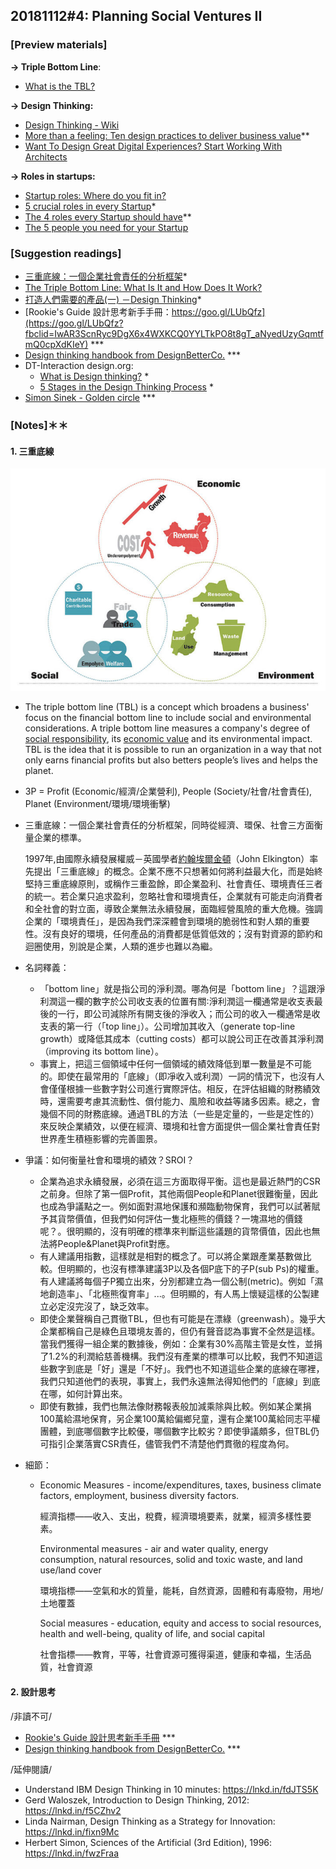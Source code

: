 ## 20181112\#4: Planning Social Ventures II

### [Preview materials]

**→ Triple Bottom Line**:

- [What is the TBL?](https://www.investopedia.com/terms/t/triple-bottom-line.asp)

**→ Design Thinking:**

- [Design Thinking - Wiki](https://en.wikipedia.org/wiki/Design_thinking)
- [More than a feeling: Ten design practices to deliver business value](https://www.mckinsey.com/business-functions/mckinsey-design/our-insights/more-than-a-feeling-ten-design-practices-to-deliver-business-value?cid=other-eml-alt-mip-mck-oth-1712)**
- [Want To Design Great Digital Experiences? Start Working With Architects](https://www.fastcompany.com/90158283/want-to-design-great-digital-experiences-start-working-with-architects)

**→ Roles in startups:**

- [Startup roles: Where do you fit in?](https://fi.co/insight/where-do-you-fit-in-a-founder-s-guide-to-startup-roles)
- [5 crucial roles in every Startup](https://brainhub.eu/blog/5-crucial-roles-in-every-tech-startup/)*
- [The 4 roles every Startup should have](https://www.entrepreneur.com/article/238883)**
- [The 5 people you need for your Startup](https://www.entrepreneur.com/article/273456)



### [Suggestion readings]

- [三重底線：一個企業社會責任的分析框架](https://read01.com/aAEa38D.html#.W-fmCOgzZPZ)*
- [The Triple Bottom Line: What Is It and How Does It Work?](http://www.ibrc.indiana.edu/ibr/2011/spring/article2.html)
- [打造人們需要的產品(一) －Design Thinking](https://medium.com/@Nathan_Lee/打造人們需要的產品-一-design-thinking-ac4d0d07328f)*
- [Rookie's Guide 設計思考新手手冊：https://goo.gl/LUbQfz](https://goo.gl/LUbQfz?fbclid=IwAR3ScnRyc9DgX6x4WXKCQ0YYLTkPO8t8gT_aNyedUzyGqmtfmQ0cpXdKIeY) ***
- [Design thinking handbook from DesignBetterCo.](https://www.designbetter.co/design-thinking/) ***
- DT-Interaction design.org: 
  - [What is Design thinking?](https://www.interaction-design.org/literature/topics/design-thinking) *
  - [5 Stages in the Design Thinking Process](https://www.interaction-design.org/literature/article/5-stages-in-the-design-thinking-process) *
- [Simon Sinek - Golden circle](https://www.ted.com/talks/simon_sinek_how_great_leaders_inspire_action) ***



### [Notes]＊＊

#### 1. 三重底線

![3edc994eb1ed08091dd088b51a66d526_hd](assets/3edc994eb1ed08091dd088b51a66d526_hd.jpg)

- The triple bottom line (TBL) is a concept which broadens a business' focus on the financial bottom line to include social and environmental considerations. A triple bottom line measures a company's degree of [social responsibility](https://www.investopedia.com/terms/s/socialresponsibility.asp), its [economic value](https://www.investopedia.com/terms/e/economic-value.asp) and its environmental impact. TBL is the idea that it is possible to run an organization in a way that not only earns financial profits but also betters people’s lives and helps the planet.

- 3P = Profit (Economic/經濟/企業營利), People (Society/社會/社會責任), Planet (Environment/環境/環境衝擊)

- 三重底線：一個企業社會責任的分析框架，同時從經濟、環保、社會三方面衡量企業的標準。

  1997年,由國際永續發展權威－英國學者[約翰埃爾金頓](http://wiki.mbalib.com/w/index.php?title=%E7%BA%A6%E7%BF%B0%C2%B7%E5%9F%83%E5%B0%94%E9%87%91%E9%A1%BF&action=edit)（John Elkington）率先提出「三重底線」的概念。企業不應不只想著如何將利益最大化，而是始終堅持三重底線原則，或稱作三重盈餘，即企業盈利、社會責任、環境責任三者的統一。若企業只追求盈利，忽略社會和環境責任，企業就有可能走向消費者和全社會的對立面，導致企業無法永續發展，面臨經營風險的重大危機。強調企業的「環境責任」，是因為我們深深體會到環境的脆弱性和對人類的重要性。沒有良好的環境，任何產品的消費都是低質低效的；沒有對資源的節約和迴圈使用，別說是企業，人類的進步也難以為繼。

- 名詞釋義：

  - 「bottom line」就是指公司的淨利潤。哪為何是「bottom line」？這跟淨利潤這一欄的數字於公司收支表的位置有關∶淨利潤這一欄通常是收支表最後的一行，即公司減除所有開支後的淨收入；而公司的收入一欄通常是收支表的第一行（「top line」）。公司增加其收入（generate top-line growth）或降低其成本（cutting costs）都可以說公司正在改善其淨利潤（improving its bottom line）。
  - 事實上，把這三個領域中任何一個領域的績效降低到單一數量是不可能的。即使在最常用的「底線」（即凈收入或利潤）一詞的情況下，也沒有人會僅僅根據一些數字對公司進行實際評估。相反，在評估組織的財務績效時，還需要考慮其流動性、償付能力、風險和收益等諸多因素。總之，會幾個不同的財務底線。通過TBL的方法（一些是定量的，一些是定性的）來反映企業績效，以便在經濟、環境和社會方面提供一個企業社會責任對世界產生積極影響的完善圖景。

- 爭議：如何衡量社會和環境的績效？SROI？

  - 企業為追求永續發展，必須在這三方面取得平衡。這也是最近熱門的CSR之前身。但除了第一個Profit，其他兩個People和Planet很難衡量，因此也成為爭議點之一。例如面對濕地保護和瀕臨動物保育，我們可以試著賦予其貨幣價值，但我們如何評估一隻北極熊的價錢？一塊濕地的價錢呢？。很明顯的，沒有明確的標準來判斷這些議題的貨幣價值，因此也無法將People&Planet與Profit對應。
  - 有人建議用指數，這樣就是相對的概念了。可以將企業跟產業基數做比較。但明顯的，也沒有標準建議3P以及各個P底下的子P(sub Ps)的權重。有人建議將每個子P獨立出來，分別都建立為一個公制(metric)。例如「濕地創造率」、「北極熊復育率」...。但明顯的，有人馬上懷疑這樣的公製建立必定沒完沒了，缺乏效率。
  - 即使企業聲稱自己貫徹TBL，但也有可能是在漂綠（greenwash）。幾乎大企業都稱自己是綠色且環境友善的，但仍有聲音認為事實不全然是這樣。當我們獲得一組企業的數據後，例如：企業有30%高階主管是女性，並捐了1.2%的利潤給慈善機構。我們沒有產業的標準可以比較，我們不知道這些數字到底是「好」還是「不好」。我們也不知道這些企業的底線在哪裡，我們只知道他們的表現，事實上，我們永遠無法得知他們的「底線」到底在哪，如何計算出來。
  - 即使有數據，我們也無法像財務報表般加減乘除與比較。例如某企業捐100萬給濕地保育，另企業100萬給偏鄉兒童，還有企業100萬給同志平權團體，到底哪個數字比較優，哪個數字比較劣？即使爭議頗多，但TBL仍可指引企業落實CSR責任，儘管我們不清楚他們貫徹的程度為何。

- 細節：

  - Economic Measures - income/expenditures, taxes, business climate factors, employment, business diversity factors.

    經濟指標——收入、支出，稅費，經濟環境要素，就業，經濟多樣性要素。

    Environmental measures - air and water quality, energy consumption, natural resources, solid and toxic waste, and land use/land cover

    環境指標——空氣和水的質量，能耗，自然資源，固體和有毒廢物，用地/土地覆蓋

    Social measures - education, equity and access to social resources, health and well-being, quality of life, and social capital

    社會指標——教育，平等，社會資源可獲得渠道，健康和幸福，生活品質，社會資源


#### 2. 設計思考

/非讀不可/

- [Rookie's Guide 設計思考新手手冊](https://goo.gl/LUbQfz?fbclid=IwAR3ScnRyc9DgX6x4WXKCQ0YYLTkPO8t8gT_aNyedUzyGqmtfmQ0cpXdKIeY) ***
- [Design thinking handbook from DesignBetterCo.](https://www.designbetter.co/design-thinking/) ***

/延伸閱讀/

- Understand IBM Design Thinking in 10 minutes: <https://lnkd.in/fdJTS5K>
- Gerd Waloszek, Introduction to Design Thinking, 2012: <https://lnkd.in/f5CZhv2>
- Linda Nairman, Design Thinking as a Strategy for Innovation: <https://lnkd.in/fixn9Mc>
- Herbert Simon, Sciences of the Artificial (3rd Edition), 1996: <https://lnkd.in/fwzFraa>

